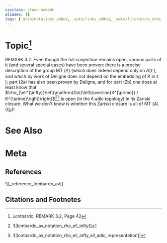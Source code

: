```yaml
---
cssclass: clean-embeds
aliases: []
tags: [_auto/notations_added, _auto/links_added, _meta/literature_note, _reference/lombardo_av, _meta/TODO/change_title, _meta/remark]
---
```

# Topic[^1]
REMARK 3.2. Even though the full conjecture remains open, various parts of it (and several special cases) have been proven: there is a precise description of the group MT $(A)$ (which does indeed depend only on $A(\mathbb{C})$, and which by work of Deligne does not depend on the embedding of $K$ in $\mathbb{C}$ ); part $(2 \mathrm{a})$ has also been proven by Deligne, and for part (2b) one does at least know that $\rho_{\ell^{\infty}}\left(\mathrm{Gal}\left(\overline{K^{\prime}} / K^{\prime}\right)\right)$[^2][^3]               is open (in the $\ell$-adic topology) in its Zariski closure. What we don't know is whether this Zariski closure is all of MT $(A)\left(\mathbb{Q}_{\ell}\right) !$

# See Also

# Meta
## References
![[_reference_lombardo_av]]

## Citations and Footnotes
[^1]: Lombardo, REMARK 3.2, Page 42
[^2]: ![[lombardo_av_notation_rho_ell_infty]]
[^3]: ![[lombardo_av_notation_rho_ell_infty_ell_adic_representation]]